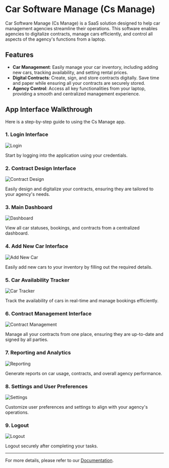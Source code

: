 # Car Software Manage (Cs Manage)

Car Software Manage (Cs Manage) is a SaaS solution designed to help car management agencies streamline their operations. This software enables agencies to digitalize contracts, manage cars efficiently, and control all aspects of the agency's functions from a laptop.

## Features
- **Car Management**: Easily manage your car inventory, including adding new cars, tracking availability, and setting rental prices.
- **Digital Contracts**: Create, sign, and store contracts digitally. Save time and paper while ensuring all your contracts are securely stored.
- **Agency Control**: Access all key functionalities from your laptop, providing a smooth and centralized management experience.

## App Interface Walkthrough

Here is a step-by-step guide to using the Cs Manage app.

### 1. Login Interface
![Login](<img src="/0.png" alt="Login" width="300" />)

Start by logging into the application using your credentials.

### 2. Contract Design Interface
![Contract Design](./img/1.png)

Easily design and digitalize your contracts, ensuring they are tailored to your agency's needs.

### 3. Main Dashboard
![Dashboard](./img/2.png)

View all car statuses, bookings, and contracts from a centralized dashboard.

### 4. Add New Car Interface
![Add New Car](./img/3.png)

Easily add new cars to your inventory by filling out the required details.

### 5. Car Availability Tracker
![Car Tracker](./img/4.png)

Track the availability of cars in real-time and manage bookings efficiently.

### 6. Contract Management Interface
![Contract Management](./img/5.png)

Manage all your contracts from one place, ensuring they are up-to-date and signed by all parties.

### 7. Reporting and Analytics
![Reporting](./img/6.png)

Generate reports on car usage, contracts, and overall agency performance.

### 8. Settings and User Preferences
![Settings](./img/7.png)

Customize user preferences and settings to align with your agency's operations.

### 9. Logout
![Logout](./img/8.png)

Logout securely after completing your tasks.

---

For more details, please refer to our [Documentation](#).
